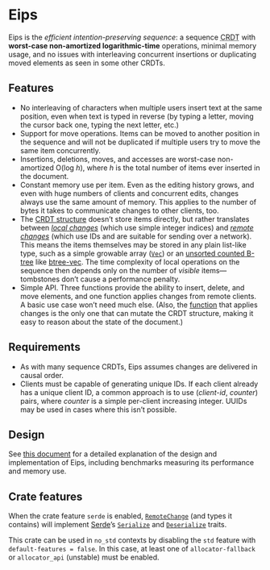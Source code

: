 Eips
====

Eips is the *efficient intention-preserving sequence*: a
sequence <abbr title="conflict-free replicated data type">CRDT</abbr>
with **worst-case non-amortized logarithmic-time** operations, minimal memory
usage, and no issues with interleaving concurrent insertions or duplicating
moved elements as seen in some other CRDTs.

Features
--------

* No interleaving of characters when multiple users insert text at the same
  position, even when text is typed in reverse (by typing a letter, moving the
  cursor back one, typing the next letter, etc.)
* Support for move operations. Items can be moved to another position in the
  sequence and will not be duplicated if multiple users try to move the same
  item concurrently.
* Insertions, deletions, moves, and accesses are worst-case non-amortized
  O(log *h*), where *h* is the total number of items ever inserted in the
  document.
* Constant memory use per item. Even as the editing history grows, and even
  with huge numbers of clients and concurrent edits, changes always use the
  same amount of memory. This applies to the number of bytes it takes to
  communicate changes to other clients, too.
* The [CRDT structure][Eips] doesn’t store items directly, but rather
  translates between *[local changes][`LocalChange`]* (which use simple integer
  indices) and *[remote changes][`RemoteChange`]* (which use IDs and are
  suitable for sending over a network). This means the items themselves may be
  stored in any plain list-like type, such as a simple growable array ([`Vec`])
  or an [unsorted counted B-tree][cbtree] like [btree-vec]. The time complexity
  of local operations on the sequence then depends only on the number of
  *visible* items—tombstones don’t cause a performance penalty.
* Simple API. Three functions provide the ability to insert, delete, and move
  elements, and one function applies changes from remote clients. A basic use
  case won’t need much else. (Also, the [function][apply_change] that applies
  changes is the only one that can mutate the CRDT structure, making it easy to
  reason about the state of the document.)

[cbtree]: https://www.chiark.greenend.org.uk/~sgtatham/algorithms/cbtree.html

Requirements
------------

* As with many sequence CRDTs, Eips assumes changes are delivered in causal
  order.
* Clients must be capable of generating unique IDs. If each client already has
  a unique client ID, a common approach is to use (*client-id*, *counter*)
  pairs, where *counter* is a simple per-client increasing integer. UUIDs may
  be used in cases where this isn’t possible.

Design
------

See [this document][design] for a detailed explanation of the design and
implementation of Eips, including benchmarks measuring its performance and
memory use.

[design]: https://github.com/taylordotfish/eips/blob/master/doc/design.md

Crate features
--------------

When the crate feature `serde` is enabled, [`RemoteChange`] \(and types it
contains) will implement [Serde][serde]’s [`Serialize`] and [`Deserialize`]
traits.

This crate can be used in `no_std` contexts by disabling the `std` feature with
`default-features = false`. In this case, at least one of `allocator-fallback`
or `allocator_api` (unstable) must be enabled.

[serde]: https://docs.rs/serde/1/serde/
[`Serialize`]: https://docs.rs/serde/1/serde/trait.Serialize.html
[`Deserialize`]: https://docs.rs/serde/1/serde/trait.Deserialize.html
[btree-vec]: https://github.com/taylordotfish/btree-vec
[apply_change]: https://docs.rs/eips/0.2/eips/struct.Eips.html#method.apply_change
[Eips]: https://docs.rs/eips/0.2/eips/struct.Eips.html
[`LocalChange`]: https://docs.rs/eips/0.2/eips/change/enum.LocalChange.html
[`RemoteChange`]: https://docs.rs/eips/0.2/eips/change/struct.RemoteChange.html
[`Vec`]: https://doc.rust-lang.org/stable/std/vec/struct.Vec.html
